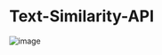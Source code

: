 # Text-Similarity-API
![image](https://user-images.githubusercontent.com/107072477/233655335-711f5875-b927-4880-b19e-d2629b13ce9f.png)
